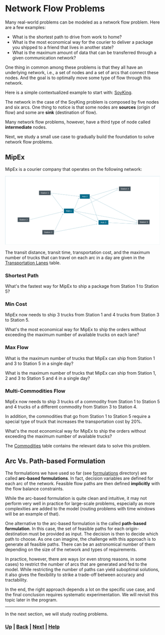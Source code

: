 # Network Flow Problems
Many real-world problems can be modeled as a network flow problem. Here are 
a few examples:
- What is the shortest path to drive from work to home?
- What is the most economical way for the courier to deliver a package you 
  shipped to a friend that lives in another state?
- What is the maximum amount of data that can be transferred through a given 
  communication network?

One thing in common among these problems is that they all have an 
underlying network, i.e., a set of nodes and a set of arcs that connect 
these nodes. And the goal is to optimally move some type of flow through this 
network.

Here is a simple contextualized example to start with:
[SoyKing](https://www.mipwise.com/use-cases/soyking).

The network in the case of the SoyKing problem is composed by five nodes and 
six arcs. One thing to notice is that some nodes are **sources** (origin of flow)
and some are **sink** (destination of flow).

Many network flow problems, however, have a third type of node called 
**intermediate** nodes.

Next, we study a small use case to gradually build the foundation to solve 
network flow problems.

## MipEx
MipEx is a courier company that operates on the following network:

![MipEx](docs/MipEx.png)

The transit distance, transit time, transportation cost, and the maximum 
number of trucks that can travel on each arc in a day are given in the 
[Transportation Lanes](data/transportation_lanes.csv) table.

### Shortest Path
What's the fastest way for MipEx to ship a package from Station 1 to Station 5?

### Min Cost
MipEx now needs to ship 3 trucks from Station 1 and 4 trucks 
from Station 3 to Station 5.

What's the most economical way for MipEx to ship the orders without exceeding 
the maximum number of available trucks on each lane?

### Max Flow
What is the maximum number of trucks that MipEx can ship from Station 1 and 
3 to Station 5 in a single day?

What is the maximum number of trucks that MipEx can ship from Station 1, 2 
and 3 to Station 5 and 4 in a single day?

### Multi-Commodities Flow
MipEx now needs to ship 3 trucks of a commodity from Station 1 to Station 5 
and 4 trucks of a different commodity from Station 3 to Station 4.

In addition, the commodities that go from Station 1 to Station 5 
require a special type of truck that increases the transportation cost by 
20%.

What's the most economical way for MipEx to ship the orders without exceeding 
the maximum number of available trucks?

The [Commodities](data/commodities.csv) table contains the relevant data to 
solve this problem.

## Arc Vs. Path-based Formulation
The formulations we have used so far (see [formulations](formulations) 
directory) are called **arc-based formulations**. In fact, decision variables 
are defined for each arc of the network. Feasible flow paths are then 
defined **implicitly** with the flow balance constraints.

While the arc-based formulation is quite clean and intuitive, it may not 
perform very well in practice for large-scale problems, especially as more 
complexities are added to the model (routing problems with time windows will 
be an example of that).

One alternative to the arc-based formulation is the called **path-based 
formulation**. In this case, the set of feasible paths for each 
origin-destination must be provided as input. The decision is then to decide 
which path to choose. As one can imagine, the challenge with this approach 
is to generate all feasible paths. There can be an astronomical number of 
them depending on the size of the network and types of requirements.

In practice, however, there are ways (or even strong reasons, in some cases)
to restrict the number of arcs that are generated and fed to the model. 
While restricting the number of paths can yield suboptimal solutions, it 
also gives the flexibility to strike a trade-off between accuracy and 
tractability.

In the end, the right approach depends a lot on the specific use case, and 
the final conclusion requires systematic experimentation. We will revisit 
this topic later in the program.

------------------------------------------------------------------------------

In the next section, we will study routing problems.

### [Up][up] | [Back][back] | [Next][next] | [Help][help]

[up]: ../README.md
[back]: ../README.md
[next]: ../2_routing_problems/README.md
[help]: ../../0_help/README.md